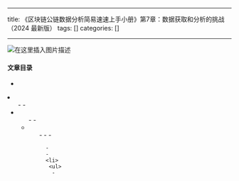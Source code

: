 
--- 
title:  《区块链公链数据分析简易速速上手小册》第7章：数据获取和分析的挑战（2024 最新版） 
tags: []
categories: [] 

---
<img src="https://img-blog.csdnimg.cn/direct/67c469d5666d4661a6a7a2862398b569.png#pic_center" alt="在这里插入图片描述">



#### 文章目录

  - 
  <li>
   <ul>
    - 
    - 
    <li>
     <ul>
      - 
      - 
      <li>
       <ul>
        - 
        - 
        - 
       
      - 
      - 
      <li>
       <ul>
        - 
       